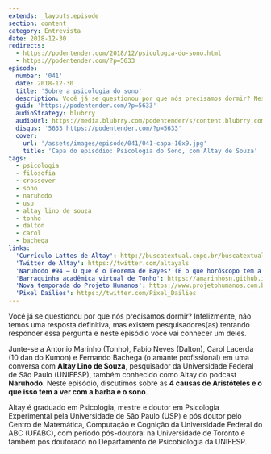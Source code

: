 ```yaml
---
extends: _layouts.episode
section: content
category: Entrevista
date: 2018-12-30
redirects:
  - https://podentender.com/2018/12/psicologia-do-sono.html
  - https://podentender.com/?p=5633
episode:
  number: '041'
  date: 2018-12-30
  title: 'Sobre a psicologia do sono'
  description: Você já se questionou por que nós precisamos dormir? Neste episódio, discutimos sobre as 4 causas de Aristóteles e o que isso tem a ver com a barba e o sono.
  guid: 'https://podentender.com/?p=5633'
  audioStrategy: blubrry
  audioUrl: https://media.blubrry.com/podentender/s/content.blubrry.com/podentender/PODEntender_41.mp3
  disqus: '5633 https://podentender.com/?p=5633'
  cover:
    url: '/assets/images/episode/041/041-capa-16x9.jpg'
    title: 'Capa do episódio: Psicologia do Sono, com Altay de Souza'
tags:
  - psicologia
  - filosofia
  - crossover
  - sono
  - naruhodo
  - usp
  - altay lino de souza
  - tonho
  - dalton
  - carol
  - bachega
links:
  'Currículo Lattes de Altay': http://buscatextual.cnpq.br/buscatextual/visualizacv.do?id=K4702840H9
  'Twitter de Altay': https://twitter.com/altayals
  'Naruhodo #94 – O que é o Teorema de Bayes? (E o que horóscopo tem a ver com isso?)': https://www.b9.com.br/78405/naruhodo-94-o-que-e-o-teorema-de-bayes-e-o-que-horoscopo-tem-a-ver-com-isso/
  'Barraquinha acadêmica virtual de Tonho': https://amarinhosn.github.io/
  'Nova temporada do Projeto Humanos': https://www.projetohumanos.com.br/
  'Pixel Dailies': https://twitter.com/Pixel_Dailies
---
```

Você já se questionou por que nós precisamos dormir? Infelizmente, não temos uma resposta definitiva,
mas existem pesquisadores(as) tentando responder essa pergunta e neste episódio você vai conhecer um deles.

Junte-se a Antonio Marinho (Tonho), Fabio Neves (Dalton), Carol Lacerda (10 dan do Kumon) e
Fernando Bachega (o amante profissional) em uma conversa com **Altay Lino de Souza**, pesquisador da
Universidade Federal de São Paulo (UNIFESP), também conhecido como Altay do podcast **Naruhodo**.
Neste episódio, discutimos sobre as **4 causas de Aristóteles e o que isso tem a ver com a barba e o sono**.

Altay é graduado em Psicologia, mestre e doutor em Psicologia Experimental pela Universidade de
São Paulo (USP) e pós doutor pelo Centro de Matemática, Computação e Cognição da Universidade Federal
do ABC (UFABC), com período pós-doutoral na Universidade de Toronto e também pós doutorado no
Departamento de Psicobiologia da UNIFESP.
